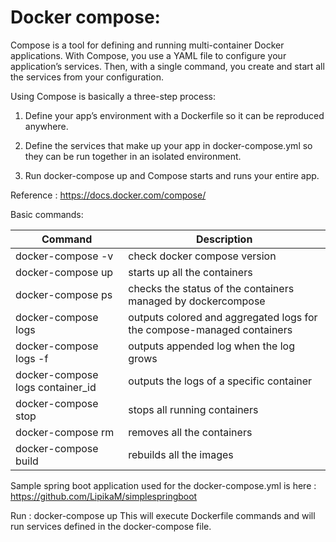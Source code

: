 # Docker compose:

Compose is a tool for defining and running multi-container Docker applications. With Compose, you use a YAML file to configure your application’s services. Then, with a single command, you create and start all the services from your configuration.

Using Compose is basically a three-step process:

1. Define your app’s environment with a Dockerfile so it can be reproduced anywhere.

2. Define the services that make up your app in docker-compose.yml so they can be run together in an isolated environment.

3. Run docker-compose up and Compose starts and runs your entire app.

Reference : https://docs.docker.com/compose/

Basic commands:

| Command  | Description |
| ------------- | ------------- |
| docker-compose -v  | check docker compose version |
| docker-compose	up  | starts	up	all	the	containers  |
| docker-compose	ps  | checks	the	status	of	the	containers	managed	by	dockercompose  |
| docker-compose	logs  | outputs	colored	and	aggregated	logs	for	the	compose-managed	containers  |
| docker-compose	logs -f  | outputs	appended	log	when	the	log	grows  |
| docker-compose	logs container_id  | outputs	the	logs	of	a	specific	container  |
| docker-compose	stop  | stops all running containers  |
| docker-compose	rm  | removes all the containers  |
| docker-compose	build  | rebuilds all the images  |


Sample spring boot application used for the docker-compose.yml is here : https://github.com/LipikaM/simplespringboot

Run : docker-compose up
This will execute Dockerfile commands and will run services defined in the docker-compose file.






